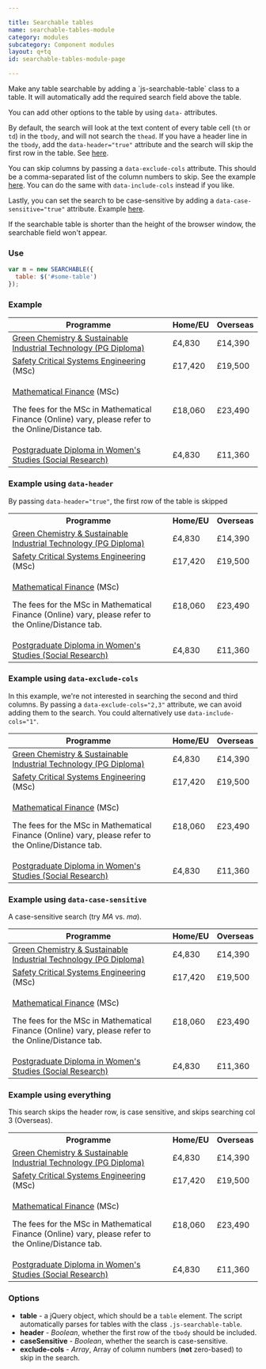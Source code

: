```yaml
---

title: Searchable tables
name: searchable-tables-module
category: modules
subcategory: Component modules
layout: q+tq
id: searchable-tables-module-page

---
```


<div class="lead"><p>Make any table searchable by adding a `js-searchable-table` class to a table. It will automatically add the required search field above the table.</p></div>

You can add other options to the table by using `data-` attributes.

By default, the search will look at the text content of every table cell (`th` or `td`) in the `tbody`, and will not search the `thead`. If you have a header line in the `tbody`, add the `data-header="true"` attribute and the search will skip the first row in the table. See [here](#example-using-data-header-).

You can skip columns by passing a `data-exclude-cols` attribute. This should be a comma-separated list of the column numbers to skip. See the example [here](#example-using-data-exclude-cols-). You can do the same with `data-include-cols` instead if you like.

Lastly, you can set the search to be case-sensitive by adding a `data-case-sensitive="true"` attribute. Example [here](#example-using-data-case-sensitive-).

If the searchable table is shorter than the height of the browser window, the searchable field won't appear.


### Use

```javascript
var m = new SEARCHABLE({
  table: $('#some-table')
});
```
### Example

<table class="js-searchable-table">
  <thead>
    <tr>
      <th>Programme</th>
      <th>Home/EU</th>
      <th>Overseas</th>
    </tr>
  </thead>
  <tbody>
    <tr>
      <td><a href="http://www.york.ac.uk/chemistry/postgraduate/taught/">Green Chemistry &amp; Sustainable Industrial Technology (PG Diploma)</a></td>
      <td>&pound;4,830</td>
      <td>&pound;14,390</td>
    </tr>
    <tr>
      <td><a href="http://www.cs.york.ac.uk/postgraduate/taught-courses/msc-scse/">Safety Critical Systems Engineering</a> (MSc)</td>
      <td>&pound;17,420</td>
      <td>&pound;19,500</td>
    </tr>
    <tr>
      <td>
        <p><a href="http://maths.york.ac.uk/www/MscfinMscmathfin">Mathematical Finance</a> (MSc)</p>
        <p>The fees for the MSc in Mathematical Finance (Online) vary, please refer to the Online/Distance tab.</p>
      </td>
      <td>&pound;18,060</td>
      <td>&pound;23,490</td>
    </tr>
    <tr>
      <td><a href="http://www.york.ac.uk/inst/cws/prospective/dip.htm">Postgraduate Diploma in Women's Studies (Social Research)</a></td>
      <td>&pound;4,830</td>
      <td>&pound;11,360</td>
    </tr>
  </tbody>
</table>

### Example using `data-header`

By passing `data-header="true"`, the first row of the table is skipped

<table class="js-searchable-table" data-header="true">
  <tbody>
    <tr>
      <th>Programme</th>
      <th>Home/EU</th>
      <th>Overseas</th>
    </tr>
    <tr>
      <td><a href="http://www.york.ac.uk/chemistry/postgraduate/taught/">Green Chemistry &amp; Sustainable Industrial Technology (PG Diploma)</a></td>
      <td>&pound;4,830</td>
      <td>&pound;14,390</td>
    </tr>
    <tr>
      <td><a href="http://www.cs.york.ac.uk/postgraduate/taught-courses/msc-scse/">Safety Critical Systems Engineering</a> (MSc)</td>
      <td>&pound;17,420</td>
      <td>&pound;19,500</td>
    </tr>
    <tr>
      <td>
        <p><a href="http://maths.york.ac.uk/www/MscfinMscmathfin">Mathematical Finance</a> (MSc)</p>
        <p>The fees for the MSc in Mathematical Finance (Online) vary, please refer to the Online/Distance tab.</p>
      </td>
      <td>&pound;18,060</td>
      <td>&pound;23,490</td>
    </tr>
    <tr>
      <td><a href="http://www.york.ac.uk/inst/cws/prospective/dip.htm">Postgraduate Diploma in Women's Studies (Social Research)</a></td>
      <td>&pound;4,830</td>
      <td>&pound;11,360</td>
    </tr>
  </tbody>
</table>

### Example using `data-exclude-cols`

In this example, we're not interested in searching the second and third columns. By passing a `data-exclude-cols="2,3"` attribute, we can avoid adding them to the search. You could alternatively use `data-include-cols="1"`.

<table class="js-searchable-table" data-exclude-cols="2,3">
  <thead>
    <tr>
      <th>Programme</th>
      <th>Home/EU</th>
      <th>Overseas</th>
    </tr>
  </thead>
  <tbody>
    <tr>
      <td><a href="http://www.york.ac.uk/chemistry/postgraduate/taught/">Green Chemistry &amp; Sustainable Industrial Technology (PG Diploma)</a></td>
      <td>&pound;4,830</td>
      <td>&pound;14,390</td>
    </tr>
    <tr>
      <td><a href="http://www.cs.york.ac.uk/postgraduate/taught-courses/msc-scse/">Safety Critical Systems Engineering</a> (MSc)</td>
      <td>&pound;17,420</td>
      <td>&pound;19,500</td>
    </tr>
    <tr>
      <td>
        <p><a href="http://maths.york.ac.uk/www/MscfinMscmathfin">Mathematical Finance</a> (MSc)</p>
        <p>The fees for the MSc in Mathematical Finance (Online) vary, please refer to the Online/Distance tab.</p>
      </td>
      <td>&pound;18,060</td>
      <td>&pound;23,490</td>
    </tr>
    <tr>
      <td><a href="http://www.york.ac.uk/inst/cws/prospective/dip.htm">Postgraduate Diploma in Women's Studies (Social Research)</a></td>
      <td>&pound;4,830</td>
      <td>&pound;11,360</td>
    </tr>
  </tbody>
</table>

### Example using `data-case-sensitive`

A case-sensitive search (try _MA_ vs. _ma_).

<table class="js-searchable-table" data-case-sensitive="true">
  <thead>
    <tr>
      <th>Programme</th>
      <th>Home/EU</th>
      <th>Overseas</th>
    </tr>
  </thead>
  <tbody>
    <tr>
      <td><a href="http://www.york.ac.uk/chemistry/postgraduate/taught/">Green Chemistry &amp; Sustainable Industrial Technology (PG Diploma)</a></td>
      <td>&pound;4,830</td>
      <td>&pound;14,390</td>
    </tr>
    <tr>
      <td><a href="http://www.cs.york.ac.uk/postgraduate/taught-courses/msc-scse/">Safety Critical Systems Engineering</a> (MSc)</td>
      <td>&pound;17,420</td>
      <td>&pound;19,500</td>
    </tr>
    <tr>
      <td>
        <p><a href="http://maths.york.ac.uk/www/MscfinMscmathfin">Mathematical Finance</a> (MSc)</p>
        <p>The fees for the MSc in Mathematical Finance (Online) vary, please refer to the Online/Distance tab.</p>
      </td>
      <td>&pound;18,060</td>
      <td>&pound;23,490</td>
    </tr>
    <tr>
      <td><a href="http://www.york.ac.uk/inst/cws/prospective/dip.htm">Postgraduate Diploma in Women's Studies (Social Research)</a></td>
      <td>&pound;4,830</td>
      <td>&pound;11,360</td>
    </tr>
  </tbody>
</table>

### Example using everything

This search skips the header row, is case sensitive, and skips searching col 3 (Overseas).

<table class="js-searchable-table" data-header="true" data-exclude-cols="3" data-case-sensitive="true">
  <tbody>
    <tr>
      <th>Programme</th>
      <th>Home/EU</th>
      <th>Overseas</th>
    </tr>
    <tr>
      <td><a href="http://www.york.ac.uk/chemistry/postgraduate/taught/">Green Chemistry &amp; Sustainable Industrial Technology (PG Diploma)</a></td>
      <td>&pound;4,830</td>
      <td>&pound;14,390</td>
    </tr>
    <tr>
      <td><a href="http://www.cs.york.ac.uk/postgraduate/taught-courses/msc-scse/">Safety Critical Systems Engineering</a> (MSc)</td>
      <td>&pound;17,420</td>
      <td>&pound;19,500</td>
    </tr>
    <tr>
      <td>
        <p><a href="http://maths.york.ac.uk/www/MscfinMscmathfin">Mathematical Finance</a> (MSc)</p>
        <p>The fees for the MSc in Mathematical Finance (Online) vary, please refer to the Online/Distance tab.</p>
      </td>
      <td>&pound;18,060</td>
      <td>&pound;23,490</td>
    </tr>
    <tr>
      <td><a href="http://www.york.ac.uk/inst/cws/prospective/dip.htm">Postgraduate Diploma in Women's Studies (Social Research)</a></td>
      <td>&pound;4,830</td>
      <td>&pound;11,360</td>
    </tr>
  </tbody>
</table>

### Options

 * **table** - a jQuery object, which should be a `table` element. The script automatically parses for tables with the class `.js-searchable-table`.
 * **header** - _Boolean_, whether the first row of the `tbody` should be included.
 * **caseSensitive** - _Boolean_, whether the search is case-sensitive.
 * **exclude-cols** - _Array_, Array of column numbers (**not** zero-based) to skip in the search.

